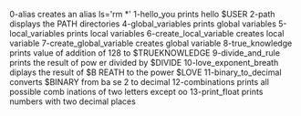 0-alias		creates an alias ls='rm *'
1-hello_you	prints hello $USER
2-path		displays the PATH directories
4-global_variables	 prints global variables
5-local_variables	 prints local variables
6-create_local_variable	 creates local variable
7-create_global_variable creates global variable
8-true_knowledge	 prints value of addition			  of 128 to $TRUEKNOWLEDGE
9-divide_and_rule	 prints the result of pow			  er divided by $DIVIDE
10-love_exponent_breath	 diplays the result of $B			  REATH to the power $LOVE
11-binary_to_decimal	 converts $BINARY from ba			  se 2 to decimal
12-combinations		 prints all possible comb			  inations of two letters			except oo
13-print_float		 prints numbers with two 			  decimal places